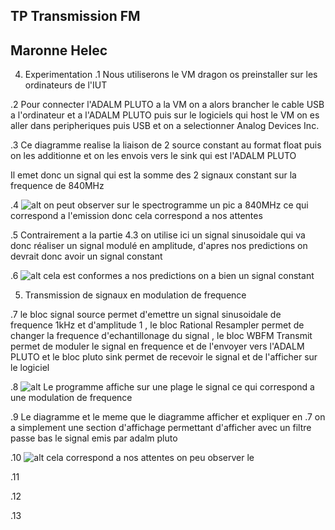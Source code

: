 ## TP Transmission FM
## Maronne Helec

4. Experimentation
.1  Nous utiliserons le VM dragon os preinstaller sur les ordinateurs de l'IUT 

.2 Pour connecter l'ADALM PLUTO a la VM on a alors brancher le cable USB a l'ordinateur et a l'ADALM PLUTO puis sur le logiciels qui host le VM on es aller dans peripheriques puis USB et on a selectionner Analog Devices Inc.

.3 Ce diagramme realise la liaison de 2 source constant au format float puis on les additionne et on les envois vers le sink qui est l'ADALM PLUTO

Il emet donc un signal qui est la somme des 2 signaux constant sur la frequence de 840MHz 

.4 
![alt](IMG_20230505_163507.jpg)
on peut observer sur le spectrogramme un pic a 840MHz ce qui correspond a l'emission donc cela correspond a nos attentes 


.5 Contrairement a la partie 4.3 on utilise ici un signal sinusoidale qui va donc réaliser un signal modulé en amplitude, d'apres nos predictions on devrait donc avoir un signal constant

.6 
![alt](IMG_0124.JPG)
cela est conformes a nos predictions on a bien un signal constant

5. Transmission de signaux en modulation de frequence 

.7 le bloc signal source permet d'emettre un signal sinusoidale de frequence 1kHz et d'amplitude 1 , le bloc Rational Resampler permet de changer la frequence d'echantillonage du signal , le bloc WBFM Transmit permet de moduler le signal en frequence et de l'envoyer vers l'ADALM PLUTO et le bloc pluto sink permet de recevoir le signal et de l'afficher sur le logiciel

.8 
![alt](5D563DF2-8F9A-4348-9152-AA0FA4B65DBC.jpg)
Le programme affiche sur une plage le signal ce qui correspond a une modulation de frequence 

.9 Le diagramme et le meme que le diagramme afficher et expliquer en .7 on a simplement une section d'affichage permettant d'afficher avec un filtre passe bas le signal emis par adalm pluto

.10 
![alt](10.jpg)
cela correspond a nos attentes on peu observer le 


.11 

.12

.13 
